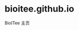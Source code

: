# bioitee.github.io
BioITee 主页


<!-- Security scan triggered at 2025-09-02 14:23:07 -->

<!-- Security scan triggered at 2025-09-02 15:25:16 -->

<!-- Security scan triggered at 2025-09-02 15:25:32 -->

<!-- Security scan triggered at 2025-09-02 15:26:10 -->

<!-- Security scan triggered at 2025-09-02 15:26:38 -->